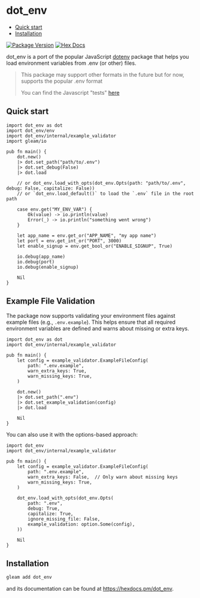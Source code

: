 # dot_env

<!--toc:start-->

- [Quick start](#quick-start)
- [Installation](#installation)
<!--toc:end-->

[![Package Version](https://img.shields.io/hexpm/v/dot_env)](https://hex.pm/packages/dot_env)
[![Hex Docs](https://img.shields.io/badge/hex-docs-ffaff3)](https://hexdocs.pm/dot_env/)

dot_env is a port of the popular JavaScript [dotenv](https://github.com/motdotla/dotenv) package that helps you load environment variables from .env (or other) files.

> This package may support other formats in the future but for now, supports the popular .env format
>
> You can find the Javascript "tests" [here](https://github.com/aosasona/dot_js_test)

## Quick start

```gleam
import dot_env as dot
import dot_env/env
import dot_env/internal/example_validator
import gleam/io

pub fn main() {
    dot.new()
    |> dot.set_path("path/to/.env")
    |> dot.set_debug(False)
    |> dot.load

    // or dot_env.load_with_opts(dot_env.Opts(path: "path/to/.env", debug: False, capitalize: False))
    // or `dot_env.load_default()` to load the `.env` file in the root path

    case env.get("MY_ENV_VAR") {
        Ok(value) -> io.println(value)
        Error(_) -> io.println("something went wrong")
    }

    let app_name = env.get_or("APP_NAME", "my app name")
    let port = env.get_int_or("PORT", 3000)
    let enable_signup = env.get_bool_or("ENABLE_SIGNUP", True)

    io.debug(app_name)
    io.debug(port)
    io.debug(enable_signup)

    Nil
}
```

## Example File Validation

The package now supports validating your environment files against example files (e.g., `.env.example`). This helps ensure that all required environment variables are defined and warns about missing or extra keys.

```gleam
import dot_env as dot
import dot_env/internal/example_validator

pub fn main() {
    let config = example_validator.ExampleFileConfig(
        path: ".env.example",
        warn_extra_keys: True,
        warn_missing_keys: True,
    )

    dot.new()
    |> dot.set_path(".env")
    |> dot.set_example_validation(config)
    |> dot.load

    Nil
}
```

You can also use it with the options-based approach:

```gleam
import dot_env
import dot_env/internal/example_validator

pub fn main() {
    let config = example_validator.ExampleFileConfig(
        path: ".env.example",
        warn_extra_keys: False,  // Only warn about missing keys
        warn_missing_keys: True,
    )

    dot_env.load_with_opts(dot_env.Opts(
        path: ".env",
        debug: True,
        capitalize: True,
        ignore_missing_file: False,
        example_validation: option.Some(config),
    ))

    Nil
}
```

## Installation

```sh
gleam add dot_env
```

and its documentation can be found at <https://hexdocs.pm/dot_env>.
